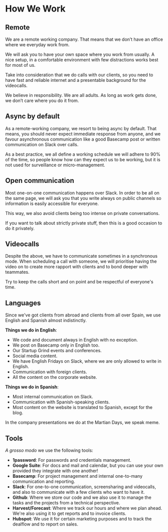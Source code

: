 # How We Work

## Remote

We are a remote working company. That means that we don’t have an office where we everyday work from.

We will ask you to have your own space where you work from usually. A nice setup, in a comfortable environment with few distractions works best for most of us.

Take into consideration that we do calls with our clients, so you need to have fast and reliable internet and a presentable background for the videocalls.

We believe in responsibility. We are all adults. As long as work gets done, we don’t care where you do it from.

## Async by default

As a remote-working company, we resort to being async by default. That means, you should never expect immediate response from anyone, and we favour asynchronous communication like a good Basecamp post or written communication on Slack over calls.

As a best practice, we all define a working schedule we will adhere to 90% of the time, so people know how can they expect us to be working, but it is not used for surveillance or micro-management.

## Open communication

Most one-on-one communication happens over Slack. In order to be all on the same page, we will ask you that you write always on public channels so information is easily accessible for everyone.

This way, we also avoid clients being too intense on private conversations.

If you want to talk about strictly private stuff, then this is a good occasion to do it privately.

## Videocalls

Despite the above, we have to communicate sometimes in a synchronous mode. When scheduling a call with someone, we will prioritise having the video on to create more rapport with clients and to bond deeper with teammates.

Try to keep the calls short and on point and be respectful of everyone's time.

## Languages

Since we've got clients from abroad and clients from all over Spain, we use English and Spanish almost indistinctly.

__Things we do in English__:

* We code and document always in English with no exception.
* We post on Basecamp only in English too.
* Our Startup Grind events and conferences.
* Social media content.
* We have English Fridays on Slack, where we are only allowed to write in English.
* Communication with foreign clients.
* All the content on the corporate website.

__Things we do in Spanish__:

* Most internal communication on Slack.
* Communication with Spanish-speaking clients.
* Most content on the website is translated to Spanish, except for the blog.

In the company presentations we do at the Martian Days, we speak meme.

## Tools

_A grosso modo_ we use the following tools:

* __1password__: For passwords and credentials management.
* __Google Suite__: For docs and mail and calendar, but you can use your own provided they integrate with one another!
* __Basecamp__: For project management and internal one-to-many communication and reporting.
* __Slack__: For one-to-one communication, screensharing and videocalls, and also to communicate with a few clients who want to have it.
* __Github__: Where we store our code and we also use it to manage the tasks and the projects from a technical perspective.
* __Harvest/Forecast__: Where we track our hours and where we plan ahead. We're also using it to get reports and to invoice clients.
* __Hubspot__: We use it for certain marketing purposes and to track the dealflow and to report on sales.





